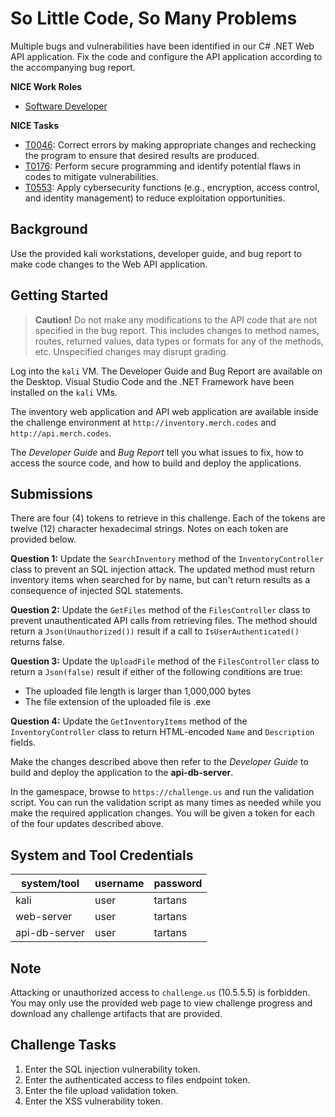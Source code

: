 # So Little Code, So Many Problems

Multiple bugs and vulnerabilities have been identified in our C# .NET Web API application. Fix the code and configure the API application according to the accompanying bug report. 

**NICE Work Roles**

- [Software Developer](https://niccs.cisa.gov/workforce-development/nice-framework/)

**NICE Tasks**
- [T0046](https://niccs.cisa.gov/workforce-development/nice-framework/): Correct errors by making appropriate changes and rechecking the program to ensure that desired results are produced.  
- [T0176](https://niccs.cisa.gov/workforce-development/nice-framework/): Perform secure programming and identify potential flaws in codes to mitigate vulnerabilities.  
- [T0553](https://niccs.cisa.gov/workforce-development/nice-framework/): Apply cybersecurity functions (e.g., encryption, access control, and identity management) to reduce exploitation opportunities.

<!-- cut -->

## Background

Use the provided kali workstations, developer guide, and bug report to make code changes to the Web API application.

## Getting Started

> **Caution!** Do not make any modifications to the API code that are not specified in the bug report. This includes changes to method names, routes, returned values, data types or formats for any of the methods, etc. Unspecified changes may disrupt grading.

Log into the `kali` VM. The Developer Guide and Bug Report are available on the Desktop. Visual Studio Code and the .NET Framework have been installed on the `kali` VMs.

The inventory web application and API web application are available inside the challenge environment at `http://inventory.merch.codes` and `http://api.merch.codes`. 

The *Developer Guide* and *Bug Report* tell you what issues to fix, how to access the source code, and how to build and deploy the applications.

## Submissions

There are four (4) tokens to retrieve in this challenge. Each of the tokens are twelve (12) character hexadecimal strings. Notes on each token are provided below.

**Question 1:** Update the `SearchInventory` method of the `InventoryController` class to prevent an SQL injection attack. The updated method must return inventory items when searched for by name, but can't return results as a consequence of injected SQL statements.

**Question 2:** Update the `GetFiles` method of the `FilesController` class to prevent unauthenticated API calls from retrieving files. The method should return a `Json(Unauthorized())` result if a call to `IsUserAuthenticated()` returns false.

**Question 3:** Update the `UploadFile` method of the `FilesController` class to return a `Json(false)` result if either of the following conditions are true:

- The uploaded file length is larger than 1,000,000 bytes
- The file extension of the uploaded file is .exe 

**Question 4:** Update the `GetInventoryItems` method of the `InventoryController` class to return HTML-encoded `Name` and `Description` fields.

Make the changes described above then refer to the *Developer Guide* to build and deploy the application to the **api-db-server**.  

In the gamespace, browse to `https://challenge.us` and run the validation script. You can run the validation script as many times as needed while you make the required application changes. You will be given a token for each of the four updates described above.  

## System and Tool Credentials

| system/tool                | username  | password |
|----------------------------|-----------|----------|
| kali                       | user      | tartans  |
| web-server                 | user      | tartans  |
| api-db-server              | user      | tartans  |

## Note

Attacking or unauthorized access to `challenge.us` (10.5.5.5) is forbidden. You may only use the provided web page to view challenge progress and download any challenge artifacts that are provided.

## Challenge Tasks

1. Enter the SQL injection vulnerability token.
2. Enter the authenticated access to files endpoint token.
3. Enter the file upload validation token.
4. Enter the XSS vulnerability token.
